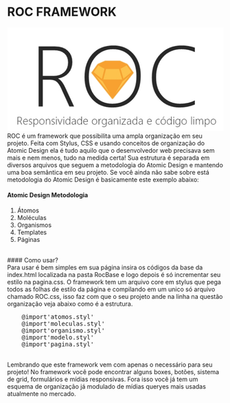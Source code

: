 # ROC FRAMEWORK<br>
![ROC LOGO](logo.jpg)<br>
ROC é um framework que possibilita uma ampla organização em seu projeto. Feita com Stylus, CSS e usando conceitos de organização do Atomic Design ela é tudo aquilo que o desenvolvedor web precisava sem mais e nem menos, tudo na medida certa! Sua estrutura é separada em diversos arquivos que seguem a metodologia do Atomic Design e mantendo uma boa semântica em seu projeto. Se você ainda não sabe sobre está metodologia do Atomic Design é basicamente este exemplo abaixo:
<br>

#### Atomic Design Metodologia
<ol>
    <li>Átomos</li>
    <li>Moléculas</li>
    <li>Organismos</li>
    <li>Templates</li>
    <li>Páginas</li>
</ol><br>
#### Como usar?
<br>
Para usar é bem simples em sua página insira os códigos da base da index.html localizada na pasta RocBase e logo depois é só incrementar seu estilo na pagina.css. O framework tem um arquivo core em stylus que pega todos as folhas de estilo da página e compilando em um unico só arquivo chamado ROC.css, isso faz com que o seu projeto ande na linha na questão organização veja abaixo como é a estrutura.
<br>
<pre>
    @import'atomos.styl'
    @import'moleculas.styl'
    @import'organismo.styl'
    @import'modelo.styl'
    @import'pagina.styl'
</pre>
<br>
Lembrando que este framework vem com apenas o necessário para seu projeto! No framework você pode encontrar alguns boxes, botões, sistema de grid, formulários e mídias responsivas. Fora isso você já tem um esquema de organização já modulado de mídias queryes mais usadas atualmente no mercado.    

